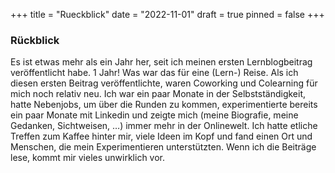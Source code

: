 +++
title = "Rueckblick"
date = "2022-11-01"
draft = true
pinned = false
+++
### Rückblick

Es ist etwas mehr als ein Jahr her, seit ich meinen ersten Lernblogbeitrag veröffentlicht habe. 1 Jahr! Was war das für eine (Lern-) Reise. Als ich diesen ersten Beitrag veröffentlichte, waren Coworking und Colearning für mich noch relativ neu. Ich war ein paar Monate in der Selbstständigkeit, hatte Nebenjobs, um über die Runden zu kommen, experimentierte bereits ein paar Monate mit Linkedin und zeigte mich (meine Biografie, meine Gedanken, Sichtweisen, …) immer mehr in der Onlinewelt. Ich hatte etliche Treffen zum Kaffee hinter mir, viele Ideen im Kopf und fand einen Ort und Menschen, die mein Experimentieren unterstützten. Wenn ich die Beiträge lese, kommt mir vieles unwirklich vor.